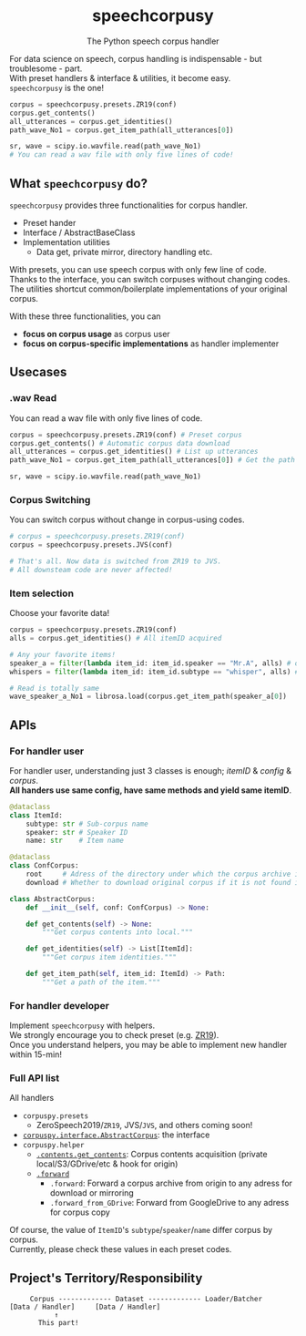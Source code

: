 <div align="center">

# speechcorpusy
The Python speech corpus handler

</div>

For data science on speech, corpus handling is indispensable - but troublesome - part.  
With preset handlers & interface & utilities, it become easy.  
`speechcorpusy` is the one!  

```python
corpus = speechcorpusy.presets.ZR19(conf)
corpus.get_contents()
all_utterances = corpus.get_identities()
path_wave_No1 = corpus.get_item_path(all_utterances[0])

sr, wave = scipy.io.wavfile.read(path_wave_No1)
# You can read a wav file with only five lines of code!
```

## What `speechcorpusy` do?
`speechcorpusy` provides three functionalities for corpus handler.  

- Preset hander
- Interface / AbstractBaseClass
- Implementation utilities
  - Data get, private mirror, directory handling etc.

With presets, you can use speech corpus with only few line of code.  
Thanks to the interface, you can switch corpuses without changing codes.  
The utilities shortcut common/boilerplate implementations of your original corpus.  

With these three functionalities, you can  
- **focus on corpus usage** as corpus user
- **focus on corpus-specific implementations** as handler implementer

## Usecases
### .wav Read
You can read a wav file with only five lines of code.
```python
corpus = speechcorpusy.presets.ZR19(conf) # Preset corpus
corpus.get_contents() # Automatic corpus data download
all_utterances = corpus.get_identities() # List up utterances
path_wave_No1 = corpus.get_item_path(all_utterances[0]) # Get the path

sr, wave = scipy.io.wavfile.read(path_wave_No1)
```
### Corpus Switching
You can switch corpus without change in corpus-using codes.  
```python
# corpus = speechcorpusy.presets.ZR19(conf)
corpus = speechcorpusy.presets.JVS(conf)

# That's all. Now data is switched from ZR19 to JVS.
# All downsteam code are never affected!
```
### Item selection
Choose your favorite data!  
```python
corpus = speechcorpusy.presets.ZR19(conf)
alls = corpus.get_identities() # All itemID acquired

# Any your favorite items!
speaker_a = filter(lambda item_id: item_id.speaker == "Mr.A", alls) # only speaker Mr.A
whispers = filter(lambda item_id: item_id.subtype == "whisper", alls) # only whisper subcorpus

# Read is totally same
wave_speaker_a_No1 = librosa.load(corpus.get_item_path(speaker_a[0])
```

## APIs
### For handler user
For handler user, understanding just 3 classes is enough; *itemID* & *config* & *corpus*.  
**All handers use same config, have same methods and yield same itemID**.  

```python
@dataclass
class ItemId:
    subtype: str # Sub-corpus name
    speaker: str # Speaker ID
    name: str    # Item name

@dataclass
class ConfCorpus:
    root     # Adress of the directory under which the corpus archive is found or downloaded
    download # Whether to download original corpus if it is not found in `root`

class AbstractCorpus:
    def __init__(self, conf: ConfCorpus) -> None:

    def get_contents(self) -> None:
        """Get corpus contents into local."""

    def get_identities(self) -> List[ItemId]:
        """Get corpus item identities."""

    def get_item_path(self, item_id: ItemId) -> Path:
        """Get a path of the item."""
```
### For handler developer
Implement `speechcorpusy` with helpers.  
We strongly encourage you to check preset (e.g. [ZR19]()).  
Once you understand helpers, you may be able to implement new handler within 15-min!  

### Full API list
All handlers 
- `corpuspy.presets`
  - ZeroSpeech2019/`ZR19`, JVS/`JVS`, and others coming soon!
- [`corpuspy.interface.AbstractCorpus`](https://github.com/tarepan/corpuspy/blob/main/corpuspy/interface.py): the interface
- `corpuspy.helper`
  - [`.contents.get_contents`](https://github.com/tarepan/corpuspy/blob/main/corpuspy/helper/contents.py): Corpus contents acquisition (private local/S3/GDrive/etc & hook for origin)
  - [`.forward`](https://github.com/tarepan/corpuspy/blob/main/corpuspy/helper/forward.py)
    - `.forward`: Forward a corpus archive from origin to any adress for download or mirroring
    - `.forward_from_GDrive`: Forward from GoogleDrive to any adress for corpus copy

Of course, the value of `ItemID`'s `subtype`/`speaker`/`name` differ corpus by corpus.  
Currently, please check these values in each preset codes.  

## Project's Territory/Responsibility
```
     Corpus ------------- Dataset ------------- Loader/Batcher  
[Data / Handler]     [Data / Handler] 
           ↑
       This part!
```
